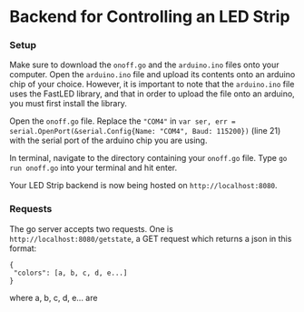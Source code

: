 # Backend for Controlling an LED Strip

### Setup

Make sure to download the `onoff.go` and the `arduino.ino` files onto your computer. Open the `arduino.ino` file and upload its contents onto an arduino chip of your choice. However, it is important to note that the `arduino.ino` file uses the FastLED library, and that in order to upload the file onto an arduino, you must first install the library.

Open the `onoff.go` file. Replace the `"COM4"` in `var ser, err = serial.OpenPort(&serial.Config{Name: "COM4", Baud: 115200})` (line 21) with the serial port of the arduino chip you are using.

In terminal, navigate to the directory containing your `onoff.go` file. Type `go run onoff.go` into your terminal and hit enter.

Your LED Strip backend is now being hosted on `http://localhost:8080`.


### Requests

The go server accepts two requests. One is `http://localhost:8080/getstate`, a GET request which returns a json in this format:
```
{
 "colors": [a, b, c, d, e...]
}
```
where a, b, c, d, e... are 
 
